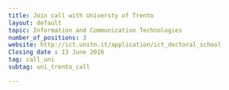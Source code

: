 ```yaml
---
title: Join call with Universty of Trento
layout: default
topic: Information and Communication Technologies
number_of_positions: 3
website: http://ict.unitn.it/application/ict_doctoral_school
Closing date : 13 June 2016
tag: call_uni
subtag: uni_trento_call

---
```

